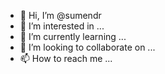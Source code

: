 - 👋 Hi, I’m @sumendr
- 👀 I’m interested in ...
- 🌱 I’m currently learning ...
- 💞️ I’m looking to collaborate on ...
- 📫 How to reach me ...

<!---
sumendr/sumendr is a ✨ special ✨ repository because its `README.md` (this file) appears on your GitHub profile.
You can click the Preview link to take a look at your changes.
--->

